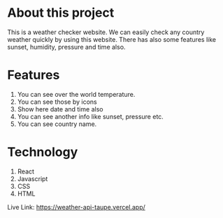# About this project

This is a weather checker website. We can easily check any country weather quickly by using this website. There has also some features like sunset, humidity, pressure and time also.

# Features

1. You can see over the world temperature.
2. You can see those by icons
3. Show here date and time also
4. You can see another info like sunset, pressure etc.
5. You can see country name.

# Technology

1. React
2. Javascript
3. CSS
4. HTML

Live Link: https://weather-api-taupe.vercel.app/
